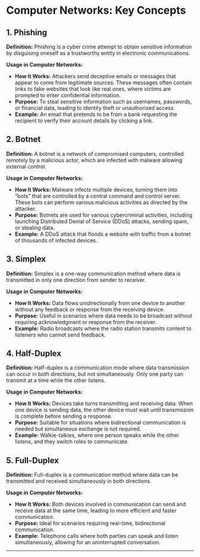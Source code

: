 # Computer Networks: Key Concepts

## 1. Phishing

**Definition:**
Phishing is a cyber crime attempt to obtain sensitive information by disguising oneself as a trustworthy entity in electronic communications.

**Usage in Computer Networks:**

- **How It Works:** Attackers send deceptive emails or messages that appear to come from legitimate sources. These messages often contain links to fake websites that look like real ones, where victims are prompted to enter confidential information.
- **Purpose:** To steal sensitive information such as usernames, passwords, or financial data, leading to identity theft or unauthorized access.
- **Example:** An email that pretends to be from a bank requesting the recipient to verify their account details by clicking a link.

## 2. Botnet

**Definition:**
A botnet is a network of compromised computers, controlled remotely by a malicious actor, which are infected with malware allowing external control.

**Usage in Computer Networks:**

- **How It Works:** Malware infects multiple devices, turning them into "bots" that are controlled by a central command and control server. These bots can perform various malicious activities as directed by the attacker.
- **Purpose:** Botnets are used for various cybercriminal activities, including launching Distributed Denial of Service (DDoS) attacks, sending spam, or stealing data.
- **Example:** A DDoS attack that floods a website with traffic from a botnet of thousands of infected devices.

## 3. Simplex

**Definition:**
Simplex is a one-way communication method where data is transmitted in only one direction from sender to receiver.

**Usage in Computer Networks:**

- **How It Works:** Data flows unidirectionally from one device to another without any feedback or response from the receiving device.
- **Purpose:** Useful in scenarios where data needs to be broadcast without requiring acknowledgment or response from the receiver.
- **Example:** Radio broadcasts where the radio station transmits content to listeners who cannot send feedback.

## 4. Half-Duplex

**Definition:**
Half-duplex is a communication mode where data transmission can occur in both directions, but not simultaneously. Only one party can transmit at a time while the other listens.

**Usage in Computer Networks:**

- **How It Works:** Devices take turns transmitting and receiving data. When one device is sending data, the other device must wait until transmission is complete before sending a response.
- **Purpose:** Suitable for situations where bidirectional communication is needed but simultaneous exchange is not required.
- **Example:** Walkie-talkies, where one person speaks while the other listens, and they switch roles to communicate.

## 5. Full-Duplex

**Definition:**
Full-duplex is a communication method where data can be transmitted and received simultaneously in both directions.

**Usage in Computer Networks:**

- **How It Works:** Both devices involved in communication can send and receive data at the same time, leading to more efficient and faster communication.
- **Purpose:** Ideal for scenarios requiring real-time, bidirectional communication.
- **Example:** Telephone calls where both parties can speak and listen simultaneously, allowing for an uninterrupted conversation.

---
